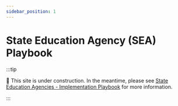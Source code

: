```yaml
---
sidebar_position: 1
---
```


# State Education Agency (SEA) Playbook

:::tip

🚧 This site is under construction. In the meantime, please see
[State Education Agencies - Implementation Playbook](https://edfi.atlassian.net/wiki/spaces/TNG/pages/22905309/State+Education+Agencies+-+Implementation+Playbook)
for more information.

:::
